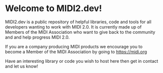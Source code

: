 # Welcome to MIDI2.dev!

MIDI2.dev is a public repository of helpful libraries, code and tools for all developers wanting to work with MIDI 2.0.
It is currently made up of Members of the MIDI Association who want to give back to the community and and help progress MIDI 2.0.

If you are a company producing MIDI products we encourage you to become a Member of the MIDI Association by going to https://midi.org

Have an interesting library or code you wish to host here then get in contact and let us know!
